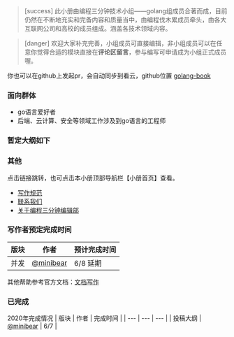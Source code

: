 >[success] 此小册由编程三分钟技术小组——golang组成员合著而成，目前仍然在不断地充实和完备内容和质量当中，由编程伐木累成员牵头，由各大互联网公司和高校的成员组成。涵盖各技术领域内容。

>[danger] 欢迎大家补充完善，小组成员可直接编辑，非小组成员可以在任意你觉得合适的模块直接在**评论区留言**，参与编写可申请成为小组正式成员喔。


你也可以在github上发起pr，会自动同步到看云，github位置 [golang-book](https://github.com/minibear2333/golang-book) 

### 面向群体

* go语言爱好者
* 后端、云计算、安全等领域工作涉及到go语言的工程师

### 暂定大纲如下

### 其他

点击链接跳转，也可点击本小册顶部导航栏【小册首页】查看。
- [写作规范](https://www.kancloud.cn/coding3min/coding3min/1748608)
- [联系我们](https://www.kancloud.cn/coding3min/coding3min/1748609)
- [关于编程三分钟编辑部](https://www.kancloud.cn/coding3min/coding3min/1748610)

### 写作者预定完成时间

| 版块 | 作者 | 预计完成时间 |
| --- | --- | --- |
| 并发| [@minibear](https://www.kancloud.cn/@minibear) | 6/8 延期 |

其他帮助参考官方文档：[文档写作](https://help.kancloud.cn/67322)

### 已完成

2020年完成情况
| 版块 | 作者 | 完成时间 |
| --- | --- | --- |
| 投稿大纲 |   [@minibear](https://www.kancloud.cn/@minibear) | 6/7 |

